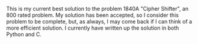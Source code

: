 This is my current best solution to the problem 1840A "Cipher Shifter", an 800 rated problem. My solution has been accepted, so I consider this problem to be complete, but, as always, I may come back if I can think of a more efficient solution. I currently have written up the solution in both Python and C.
